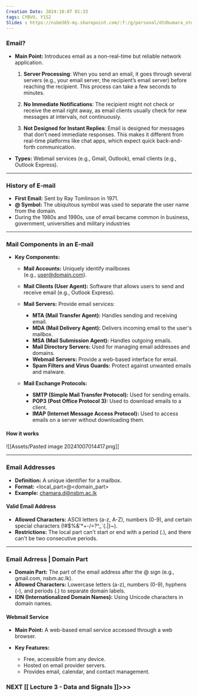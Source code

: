 ```yaml
---
Creation Date: 2024:10:07 01:33
tags: CYBVU, Y1S2
Slides : https://nsbm365-my.sharepoint.com/:f:/g/personal/dtdkumara_students_nsbm_ac_lk/Er9yi9-1cKFHgOvXRE-_LNEBZ2fFuYIjx1q-dKHMX2Up2A?e=lOrEyy
---
```

### Email?
- **Main Point:** Introduces email as a non-real-time but reliable network application.
	1. **Server Processing**: When you send an email, it goes through several servers (e.g., your email server, the recipient’s email server) before reaching the recipient. This process can take a few seconds to minutes.

	2. **No Immediate Notifications**: The recipient might not check or receive the email right away, as email clients usually check for new messages at intervals, not continuously.
	
	3. **Not Designed for Instant Replies**: Email is designed for messages that don’t need immediate responses. This makes it different from real-time platforms like chat apps, which expect quick back-and-forth communication.
- **Types:** Webmail services (e.g., Gmail, Outlook), email clients (e.g., Outlook Express).

---

### History of E-mail
- **First Email:** Sent by Ray Tomlinson in 1971.
- **@ Symbol:** The ubiquitous symbol was used to separate the user name from the domain.
- During the 1980s and 1990s, use of email became common in business, government, universities and military industries

---

### Mail Components in an E-mail
- **Key Components:**
    
    - **Mail Accounts:** Uniquely identify mailboxes (e.g., [user@domain.com](https://www.google.com/url?sa=E&q=mailto%3Auser%40domain.com)).
    - **Mail Clients (User Agent):** Software that allows users to send and receive email (e.g., Outlook Express).
        
    - **Mail Servers:** Provide email services:
        - **MTA (Mail Transfer Agent):** Handles sending and receiving email.    
        - **MDA (Mail Delivery Agent):** Delivers incoming email to the user's mailbox.          
        - **MSA (Mail Submission Agent):** Handles outgoing emails.            
        - **Mail Directory Servers:** Used for managing email addresses and domains.         
        - **Webmail Servers:** Provide a web-based interface for email.        
        - **Spam Filters and Virus Guards:** Protect against unwanted emails and malware.
            
    - **Mail Exchange Protocols:** 
        - **SMTP (Simple Mail Transfer Protocol):** Used for sending emails.    
        - **POP3 (Post Office Protocol 3):** Used to download emails to a client.        
        - **IMAP (Internet Message Access Protocol):** Used to access emails on a server without downloading them.

#### How it works
![[Assets/Pasted image 20241007014417.png]]

---
### Email Addresses

- **Definition:** A unique identifier for a mailbox.
- **Format:** <local_part>@<domain_part>
- **Example:** [chamara.d@nsbm.ac.lk](https://www.google.com/url?sa=E&q=mailto%3Achamara.d%40nsbm.ac.lk)

#### Valid Email Address
- **Allowed Characters:** ASCII letters (a-z, A-Z), numbers (0-9), and certain special characters (!#$%&'*+-/=?^_`{.|}~).
- **Restrictions:** The local part can't start or end with a period (.), and there can't be two consecutive periods.

---
### Email Adrress | Domain Part
- **Domain Part:** The part of the email address after the @ sign (e.g., gmail.com, nsbm.ac.lk).
- **Allowed Characters:** Lowercase letters (a-z), numbers (0-9), hyphens (-), and periods (.) to separate domain labels.
- **IDN (Internationalized Domain Names):** Using Unicode characters in domain names.

#### Webmail Service
- **Main Point:** A web-based email service accessed through a web browser.
    
- **Key Features:**
    - Free, accessible from any device.
    - Hosted on email provider servers.
    - Provides email, calendar, and contact management.

### NEXT [[ Lecture 3 - Data and Signals ]]>>>